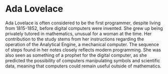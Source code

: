 # Ada Lovelace
Ada Lovelace is often considered to be the first programmer, despite living from 1815-1852, before digital computers were 
invented. She grew up being privately tutored in mathematics, unusual for a woman at the time. Her contribution to the study 
stems from her instructions regarding the operation of the Analytical Engine, a mechanical computer. The sequence of steps 
found in her notes closely reflects modern programming. She was also seen as something of a prophet for the digital computer, 
as she predicted the possibility of computers manipulating symbols and scientific data, meaning that computers could remain 
useful outside of mathematics.
